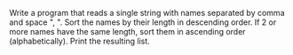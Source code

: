 Write a program that reads a single string with names separated by comma and space ", ". Sort the names by their length in descending order. If 2 or more names have the same length, sort them in ascending order (alphabetically). Print the resulting list.